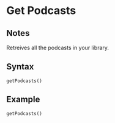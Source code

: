# Get Podcasts
## Notes
Retreives all the podcasts in your library.
## Syntax
```
getPodcasts()
```
## Example
```
getPodcasts()
```